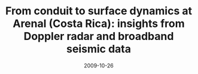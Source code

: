 ---
type: talk
authors: ['Sébastien Valade', 'F. Donnadieu', 'P. Lesage', 'M. M. Fernandez', 'A. Harris', 'G.E. Alvarado']
title: "From conduit to surface dynamics at Arenal (Costa Rica): insights from Doppler radar and broadband seismic data"
event: European Seismological Commission (ESC "Earthquakes and Volcanoes") Annual Workshop
event_url: None
location: None
address:
  city: Besse
  country: France
date: 2009-10-26
date_end: 2009-10-30
all_day: True
---